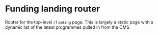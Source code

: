# Funding landing router

Router for the top-level `/funding` page. This is largely a static page with a dynamic list of the latest programmes pulled in from the CMS.
